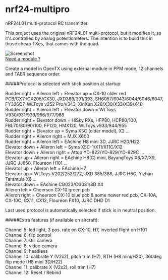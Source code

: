 # nrf24-multipro
nRF24L01 multi-protocol RC transmitter

This project uses the original nRF24L01 multi-protocol, but it modifies it, so
it's controlled by analog potentiometers.
The intention is to build this in those cheap TXes, that cames with the quad.


![Screenshot](http://i.imgur.com/AeMJKzT.jpg)  
[Need a module ?](mailto://goebish@gmail.com)

Create a model in OpenTX using external module in PPM mode, 12 channels and TAER sequence order.

#####Protocol is selected with stick position at startup:

Rudder right + Aileron left + Elevator up = CX-10 older red PCB/CX11/CX205/CX30, JXD389/391/393, SH6057/6043/6044/6046/6047, FY326Q7, WLToys v252 Pro/v343, XinXun X28/X30/X33/X39/X40   
Rudder right + Aileron left + Elevator down = WLToys V930/931/939/966/977/988  
Rudder right + Elevator down = HiSky RXs, HFP80, HCP80/100, FBL70/80/90/100, FF120, HMX120, WLToys v933/944/955  
Rudder right + Elevator up = Syma X5C (older model), X2 ...  
Rudder right + Aileron right = MJX X600  
Rudder right + Aileron left = EAchine H8 mini 3D, JJRC H20/H22   
Elevator down + Aileron left = Syma X5C-1/X11/X11C/X12  
Elevator down + Aileron right = Attop YD-822/YD-829/YD-829C ...  
Elevator up + Aileron right = EAchine H8(C) mini, BayangToys X6/X7/X9, JJRC JJ850, Floureon H101 ...  
Elevator up + Aileron left = EAchine H7  
Elevator up = WLToys V202/252/272, JXD 385/388, JJRC H6C, Yizhan Tarantula X6 ...  
Elevator down = EAchine CG023/CG031/3D X4  
Aileron left = Cheerson CX-10 green pcb  
Aileron right = Cheerson CX-10 blue pcb & some newer red pcb, CX-10A, CX-10C, CX11, CX12, Floureon FX10, JJRC DHD D1  

Last used protocol is automatically selected if stick is in neutral position.

#####Extra features (if available on aircraft):

Channel 5: led light, 3 pos. rate on CX-10, H7, inverted flight on H101  
Channel 6: flip control  
Channel 7: still camera  
Channel 8: video camera  
Channel 9: headless  
Channel 10: calibrate Y (V2x2), pitch trim (H7), RTH (H8 mini/H20), 360deg flip mode (H8 mini 3D/H22)  
Channel 11: calibrate X (V2x2), roll trim (H7)  
Channel 12: Reset / Rebind  
